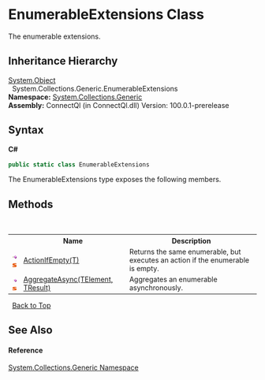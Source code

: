 # EnumerableExtensions Class
 

The enumerable extensions.


## Inheritance Hierarchy
<a href="http://msdn2.microsoft.com/en-us/library/e5kfa45b" target="_blank">System.Object</a><br />&nbsp;&nbsp;System.Collections.Generic.EnumerableExtensions<br />
**Namespace:**&nbsp;<a href="N_System_Collections_Generic">System.Collections.Generic</a><br />**Assembly:**&nbsp;ConnectQl (in ConnectQl.dll) Version: 100.0.1-prerelease

## Syntax

**C#**<br />
``` C#
public static class EnumerableExtensions
```

The EnumerableExtensions type exposes the following members.


## Methods
&nbsp;<table><tr><th></th><th>Name</th><th>Description</th></tr><tr><td>![Public method](media/pubmethod.gif "Public method")![Static member](media/static.gif "Static member")</td><td><a href="M_System_Collections_Generic_EnumerableExtensions_ActionIfEmpty__1">ActionIfEmpty(T)</a></td><td>
Returns the same enumerable, but executes an action if the enumerable is empty.</td></tr><tr><td>![Public method](media/pubmethod.gif "Public method")![Static member](media/static.gif "Static member")</td><td><a href="M_System_Collections_Generic_EnumerableExtensions_AggregateAsync__2">AggregateAsync(TElement, TResult)</a></td><td>
Aggregates an enumerable asynchronously.</td></tr></table>&nbsp;
<a href="#enumerableextensions-class">Back to Top</a>

## See Also


#### Reference
<a href="N_System_Collections_Generic">System.Collections.Generic Namespace</a><br />